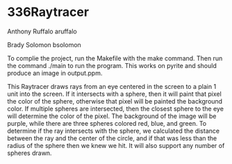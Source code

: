 # 336Raytracer
Anthony Ruffalo aruffalo

Brady Solomon bsolomon

To complie the project, run the Makefile with the make command. Then run the command ./main to run the program. This works on pyrite and should produce an image in output.ppm.

This Raytracer draws rays from an eye centered in the screen to a plain 1 unit into the screen. If it intersects with a sphere, then it will paint that pixel the color of the sphere, otherwise that pixel will be painted the background color. If multiple spheres are intersected, then the closest sphere to the eye will determine the color of the pixel. The background of the image will be purple, while there are three spheres colored red, blue, and green. To determine if the ray intersects with the sphere, we calculated the distance between the ray and the center of the circle, and if that was less than the radius of the sphere then we knew we hit. It will also support any number of spheres drawn.
